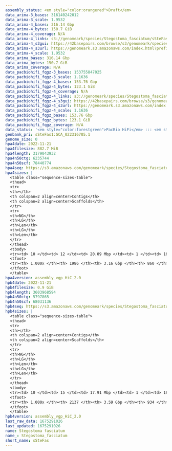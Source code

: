 ```yaml
---
assembly_status: <em style="color:orangered">Draft</em>
data_arima-3_bases: 316140242012
data_arima-3_scale: 1.9532
data_arima-4_bases: 316.14 Gbp
data_arima-4_bytes: 150.7 GiB
data_arima-4_coverage: N/A
data_arima-4_links: s3://genomeark/species/Stegostoma_fasciatum/sSteFas4/genomic_data/arima/<br>
data_arima-4_s3gui: https://42basepairs.com/browse/s3/genomeark/species/Stegostoma_fasciatum/sSteFas4/genomic_data/arima/
data_arima-4_s3url: https://genomeark.s3.amazonaws.com/index.html?prefix=species/Stegostoma_fasciatum/sSteFas4/genomic_data/arima/
data_arima-4_scale: 1.9532
data_arima_bases: 316.14 Gbp
data_arima_bytes: 150.7 GiB
data_arima_coverage: N/A
data_pacbiohifi_fqgz-3_bases: 153755847025
data_pacbiohifi_fqgz-3_scale: 1.1636
data_pacbiohifi_fqgz-4_bases: 153.76 Gbp
data_pacbiohifi_fqgz-4_bytes: 123.1 GiB
data_pacbiohifi_fqgz-4_coverage: N/A
data_pacbiohifi_fqgz-4_links: s3://genomeark/species/Stegostoma_fasciatum/sSteFas4/genomic_data/pacbio_hifi/<br>
data_pacbiohifi_fqgz-4_s3gui: https://42basepairs.com/browse/s3/genomeark/species/Stegostoma_fasciatum/sSteFas4/genomic_data/pacbio_hifi/
data_pacbiohifi_fqgz-4_s3url: https://genomeark.s3.amazonaws.com/index.html?prefix=species/Stegostoma_fasciatum/sSteFas4/genomic_data/pacbio_hifi/
data_pacbiohifi_fqgz-4_scale: 1.1636
data_pacbiohifi_fqgz_bases: 153.76 Gbp
data_pacbiohifi_fqgz_bytes: 123.1 GiB
data_pacbiohifi_fqgz_coverage: N/A
data_status: '<em style="color:forestgreen">PacBio HiFi</em> ::: <em style="color:forestgreen">Arima</em>'
genbank_pri: sSteFas1:GCA_022316705.1
genome_size: 0
hpa4date: 2022-11-21
hpa4filesize: 882.7 MiB
hpa4length: 3179043932
hpa4n50ctg: 6235744
hpa4n50scf: 78440774
hpa4seq: https://s3.amazonaws.com/genomeark/species/Stegostoma_fasciatum/sSteFas4/assembly_vgp_HiC_2.0/sSteFas4.HiC.hap1.20221121.fasta.gz
hpa4sizes: |
  <table class="sequence-sizes-table">
  <thead>
  <tr>
  <th></th>
  <th colspan=2 align=center>Contigs</th>
  <th colspan=2 align=center>Scaffolds</th>
  </tr>
  <tr>
  <th>NG</th>
  <th>LG</th>
  <th>Len</th>
  <th>LG</th>
  <th>Len</th>
  </tr>
  </thead>
  <tbody>
  <tr><td> 10 </td><td> 12 </td><td> 20.09 Mbp </td><td> 1 </td><td> 163.09 Mbp </td></tr>  <tr><td> 20 </td><td> 31 </td><td> 15.30 Mbp </td><td> 4 </td><td> 130.64 Mbp </td></tr>  <tr><td> 30 </td><td> 56 </td><td> 10.71 Mbp </td><td> 6 </td><td> 108.38 Mbp </td></tr>  <tr><td> 40 </td><td> 90 </td><td> 8.21 Mbp </td><td> 9 </td><td> 96.42 Mbp </td></tr>  <tr style="background-color:#cccccc;"><td> 50 </td><td> 133 </td><td style="background-color:#88ff88;"> 6.24 Mbp </td><td> 13 </td><td style="background-color:#88ff88;"> 78.44 Mbp </td></tr>  <tr><td> 60 </td><td> 192 </td><td> 4.81 Mbp </td><td> 18 </td><td> 62.29 Mbp </td></tr>  <tr><td> 70 </td><td> 276 </td><td> 3.03 Mbp </td><td> 24 </td><td> 51.52 Mbp </td></tr>  <tr><td> 80 </td><td> 406 </td><td> 1.93 Mbp </td><td> 30 </td><td> 41.83 Mbp </td></tr>  <tr><td> 90 </td><td> 635 </td><td> 0.94 Mbp </td><td> 42 </td><td> 15.89 Mbp </td></tr>  <tr><td> 100 </td><td> 1985 </td><td> 7.96 Kbp </td><td> 859 </td><td> 7.96 Kbp </td></tr>  </tbody>
  <tfoot>
  <tr><th> 1.000x </th><th> 1986 </th><th> 3.16 Gbp </th><th> 860 </th><th> 3.18 Gbp </th></tr>
  </tfoot>
  </table>
hpa4version: assembly_vgp_HiC_2.0
hpb4date: 2022-11-21
hpb4filesize: 0.9 GiB
hpb4length: 3603968594
hpb4n50ctg: 5797865
hpb4n50scf: 68031136
hpb4seq: https://s3.amazonaws.com/genomeark/species/Stegostoma_fasciatum/sSteFas4/assembly_vgp_HiC_2.0/sSteFas4.HiC.hap2.20221121.fasta.gz
hpb4sizes: |
  <table class="sequence-sizes-table">
  <thead>
  <tr>
  <th></th>
  <th colspan=2 align=center>Contigs</th>
  <th colspan=2 align=center>Scaffolds</th>
  </tr>
  <tr>
  <th>NG</th>
  <th>LG</th>
  <th>Len</th>
  <th>LG</th>
  <th>Len</th>
  </tr>
  </thead>
  <tbody>
  <tr><td> 10 </td><td> 15 </td><td> 17.91 Mbp </td><td> 1 </td><td> 166.56 Mbp </td></tr>  <tr><td> 20 </td><td> 39 </td><td> 12.91 Mbp </td><td> 4 </td><td> 114.86 Mbp </td></tr>  <tr><td> 30 </td><td> 70 </td><td> 10.12 Mbp </td><td> 8 </td><td> 102.24 Mbp </td></tr>  <tr><td> 40 </td><td> 112 </td><td> 7.64 Mbp </td><td> 11 </td><td> 82.41 Mbp </td></tr>  <tr style="background-color:#cccccc;"><td> 50 </td><td> 166 </td><td style="background-color:#88ff88;"> 5.80 Mbp </td><td> 16 </td><td style="background-color:#88ff88;"> 68.03 Mbp </td></tr>  <tr><td> 60 </td><td> 235 </td><td> 4.58 Mbp </td><td> 22 </td><td> 59.48 Mbp </td></tr>  <tr><td> 70 </td><td> 328 </td><td> 3.33 Mbp </td><td> 29 </td><td> 49.85 Mbp </td></tr>  <tr><td> 80 </td><td> 459 </td><td> 2.09 Mbp </td><td> 38 </td><td> 31.85 Mbp </td></tr>  <tr><td> 90 </td><td> 703 </td><td> 0.99 Mbp </td><td> 74 </td><td> 4.56 Mbp </td></tr>  <tr><td> 100 </td><td> 2136 </td><td> 13.88 Kbp </td><td> 933 </td><td> 13.88 Kbp </td></tr>  </tbody>
  <tfoot>
  <tr><th> 1.000x </th><th> 2137 </th><th> 3.59 Gbp </th><th> 934 </th><th> 3.60 Gbp </th></tr>
  </tfoot>
  </table>
hpb4version: assembly_vgp_HiC_2.0
last_raw_data: 1675291026
last_updated: 1675291026
name: Stegostoma fasciatum
name_: Stegostoma_fasciatum
short_name: sSteFas
---
```

